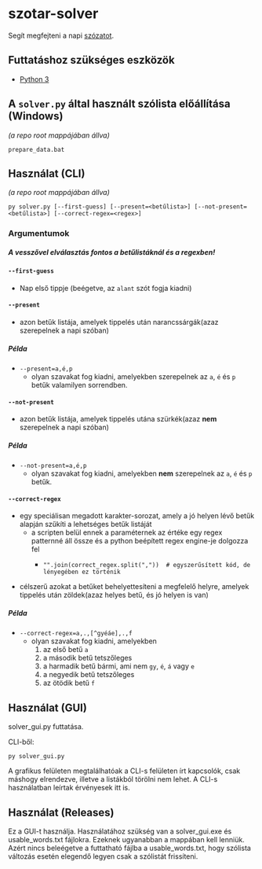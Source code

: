 # szotar-solver

Segít megfejteni a napi [szózatot](https://szozat.miklosdanka.com/).

## Futtatáshoz szükséges eszközök

- [Python 3](https://www.python.org/ftp/python/3.10.4/python-3.10.4-amd64.exe)

## A `solver.py` által használt szólista előállítása (Windows)
*(a repo root mappájában állva)*
```
prepare_data.bat
```

## Használat (CLI)
*(a repo root mappájában állva)*
```
py solver.py [--first-guess] [--present=<betűlista>] [--not-present=<betűlista>] [--correct-regex=<regex>]
```

### Argumentumok
##### A vesszővel elválasztás fontos a betűlistáknál és a regexben!

#### `--first-guess`
  - Nap első tippje (beégetve, az `alant` szót fogja kiadni)

#### `--present`
  - azon betűk listája, amelyek tippelés után narancssárgák(azaz szerepelnek a napi szóban)

##### Példa
  - `--present=a,é,p`
    - olyan szavakat fog kiadni, amelyekben szerepelnek az `a`, `é` és `p` betűk valamilyen sorrendben.

#### `--not-present`
  - azon betűk listája, amelyek tippelés utána szürkék(azaz **nem** szerepelnek a napi szóban)

##### Példa
  - `--not-present=a,é,p`
    - olyan szavakat fog kiadni, amelyekben **nem** szerepelnek az `a`, `é` és `p` betűk.

#### `--correct-regex`
  - egy speciálisan megadott karakter-sorozat, amely a jó helyen lévő betűk alapján szűkíti a lehetséges betűk listáját
    - a scripten belül ennek a paraméternek az értéke egy regex patternné áll össze és a python beépített regex
        engine-je dolgozza fel
      - ```
        "".join(correct_regex.split(","))  # egyszerűsített kód, de lényegében ez történik
        ```
  - célszerű azokat a betűket behelyettesíteni a megfelelő helyre, amelyek tippelés után zöldek(azaz helyes betű, és jó helyen is van)

##### Példa
  - `--correct-regex=a,.,[^gyéáe],.,f`
    - olyan szavakat fog kiadni, amelyekben
      1. az első betű `a`
      2. a második betű tetszőleges
      3. a harmadik betű bármi, ami nem `gy`, `é`, `á` vagy `e`
      4. a negyedik betű tetszőleges
      5. az ötödik betű `f`

## Használat (GUI)
solver_gui.py futtatása.

CLI-ből:
```
py solver_gui.py
```

A grafikus felületen megtalálhatóak a CLI-s felületen írt kapcsolók, csak máshogy elrendezve, illetve a listákból
törölni nem lehet. A CLI-s használatban leírtak érvényesek itt is.

## Használat (Releases)
Ez a GUI-t használja. Használatához szükség van a solver_gui.exe és usable_words.txt fájlokra. Ezeknek ugyanabban a
mappában kell lenniük. Azért nincs beleégetve a futtatható fájlba a usable_words.txt, hogy szólista változás esetén
elegendő legyen csak a szólistát frissíteni.
